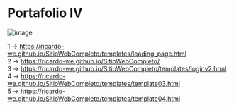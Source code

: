# Portafolio IV
![image](https://user-images.githubusercontent.com/78930182/134989530-0b5801af-d86d-4bc6-bf74-6f4b89b4b683.png)

1 -> https://ricardo-we.github.io/SitioWebCompleto/templates/loading_page.html
<br>
2 -> https://ricardo-we.github.io/SitioWebCompleto/
<br>
3 -> https://ricardo-we.github.io/SitioWebCompleto/templates/loginv2.html
<br>
4 -> https://ricardo-we.github.io/SitioWebCompleto/templates/template03.html
<br>
5 -> https://ricardo-we.github.io/SitioWebCompleto/templates/template04.html
